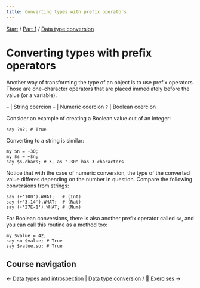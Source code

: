 ```yaml
---
title: Converting types with prefix operators
---
```


[Start](/raku-course/) / [Part 1](/raku-course/part1) / [Data type conversion](/raku-course/coercion)

# Converting types with prefix operators

Another way of transforming the type of an object is to use prefix operators. Those are one-character operators that are placed immediately before the value (or a variable).

`~` | String coercion
`+` | Numeric coercion
`?` | Boolean coercion

Consider an example of creating a Boolean value out of an integer:

    say ?42; # True

Converting to a string is similar:

    my $n = -30;
    my $s = ~$n;
    say $s.chars; # 3, as "-30" has 3 characters

Notice that with the case of numeric conversion, the type of the converted value differes depending on the number in question. Compare the following conversions from strings:

    say (+'100').WHAT;   # (Int)
    say (+'3.14').WHAT;  # (Rat)
    say (+'27E-1').WHAT; # (Num)

For Boolean conversions, there is also another prefix operator called `so`, and you can call this routine as a method too:

    my $value = 42;
    say so $value; # True
    say $value.so; # True

## Course navigation

← [Data types and introspection](/raku-course/what) | [Data type conversion](/raku-course/coercion) / 💪 [Exercises](../exercises) →
